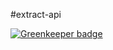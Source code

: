 #extract-api

[![Greenkeeper badge](https://badges.greenkeeper.io/intel-hpdd/extract-api.svg)](https://greenkeeper.io/)
